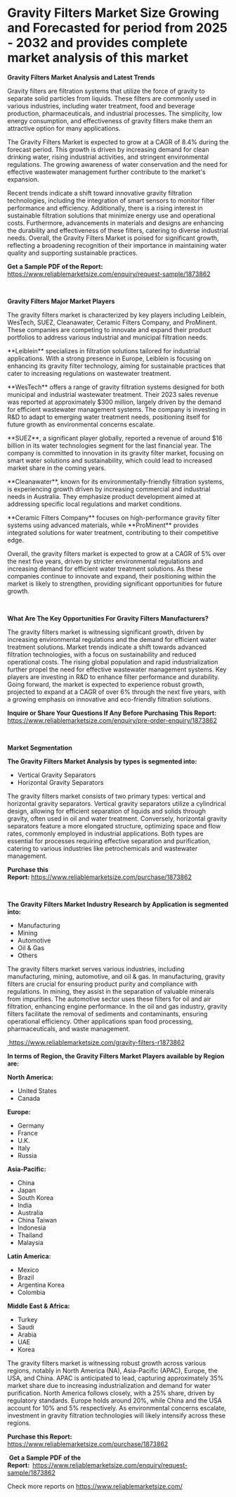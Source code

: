 <p><h1>Gravity Filters Market Size Growing and Forecasted for period from 2025 - 2032 and provides complete market analysis of this market</h1></p><p><strong>Gravity Filters Market Analysis and Latest Trends</strong></p>
<p><p>Gravity filters are filtration systems that utilize the force of gravity to separate solid particles from liquids. These filters are commonly used in various industries, including water treatment, food and beverage production, pharmaceuticals, and industrial processes. The simplicity, low energy consumption, and effectiveness of gravity filters make them an attractive option for many applications.</p><p>The Gravity Filters Market is expected to grow at a CAGR of 8.4% during the forecast period. This growth is driven by increasing demand for clean drinking water, rising industrial activities, and stringent environmental regulations. The growing awareness of water conservation and the need for effective wastewater management further contribute to the market's expansion.</p><p>Recent trends indicate a shift toward innovative gravity filtration technologies, including the integration of smart sensors to monitor filter performance and efficiency. Additionally, there is a rising interest in sustainable filtration solutions that minimize energy use and operational costs. Furthermore, advancements in materials and designs are enhancing the durability and effectiveness of these filters, catering to diverse industrial needs. Overall, the Gravity Filters Market is poised for significant growth, reflecting a broadening recognition of their importance in maintaining water quality and supporting sustainable practices.</p></p>
<p><strong>Get a Sample PDF of the Report:&nbsp;</strong> <a href="https://www.reliablemarketsize.com/enquiry/request-sample/1873862?utm_campaign=3367&utm_medium=2&utm_source=Github&utm_content=ia&utm_term=08042025&utm_id=gravity-filters">https://www.reliablemarketsize.com/enquiry/request-sample/1873862</a></p>
<p>&nbsp;</p>
<p><strong>Gravity Filters Major Market Players</strong></p>
<p><p>The gravity filters market is characterized by key players including Leiblein, WesTech, SUEZ, Cleanawater, Ceramic Filters Company, and ProMinent. These companies are competing to innovate and expand their product portfolios to address various industrial and municipal filtration needs.</p><p>**Leiblein** specializes in filtration solutions tailored for industrial applications. With a strong presence in Europe, Leiblein is focusing on enhancing its gravity filter technology, aiming for sustainable practices that cater to increasing regulations on wastewater treatment.</p><p>**WesTech** offers a range of gravity filtration systems designed for both municipal and industrial wastewater treatment. Their 2023 sales revenue was reported at approximately $300 million, largely driven by the demand for efficient wastewater management systems. The company is investing in R&D to adapt to emerging water treatment needs, positioning itself for future growth as environmental concerns escalate.</p><p>**SUEZ**, a significant player globally, reported a revenue of around $16 billion in its water technologies segment for the last financial year. The company is committed to innovation in its gravity filter market, focusing on smart water solutions and sustainability, which could lead to increased market share in the coming years.</p><p>**Cleanawater**, known for its environmentally-friendly filtration systems, is experiencing growth driven by increasing commercial and industrial needs in Australia. They emphasize product development aimed at addressing specific local regulations and market conditions.</p><p>**Ceramic Filters Company** focuses on high-performance gravity filter systems using advanced materials, while **ProMinent** provides integrated solutions for water treatment, contributing to their competitive edge.</p><p>Overall, the gravity filters market is expected to grow at a CAGR of 5% over the next five years, driven by stricter environmental regulations and increasing demand for efficient water treatment solutions. As these companies continue to innovate and expand, their positioning within the market is likely to strengthen, providing significant opportunities for future growth.</p></p>
<p>&nbsp;</p>
<p><strong>What Are The Key Opportunities For Gravity Filters Manufacturers?</strong></p>
<p><p>The gravity filters market is witnessing significant growth, driven by increasing environmental regulations and the demand for efficient water treatment solutions. Market trends indicate a shift towards advanced filtration technologies, with a focus on sustainability and reduced operational costs. The rising global population and rapid industrialization further propel the need for effective wastewater management systems. Key players are investing in R&D to enhance filter performance and durability. Going forward, the market is expected to experience robust growth, projected to expand at a CAGR of over 6% through the next five years, with a growing emphasis on innovative and eco-friendly filtration solutions.</p></p>
<p><strong>Inquire or Share Your Questions If Any Before Purchasing This Report:</strong> <a href="https://www.reliablemarketsize.com/enquiry/pre-order-enquiry/1873862?utm_campaign=3367&utm_medium=2&utm_source=Github&utm_content=ia&utm_term=08042025&utm_id=gravity-filters">https://www.reliablemarketsize.com/enquiry/pre-order-enquiry/1873862</a></p>
<p>&nbsp;</p>
<p><strong>Market Segmentation</strong></p>
<p><strong>The Gravity Filters Market Analysis by types is segmented into:</strong></p>
<p><ul><li>Vertical Gravity Separators</li><li>Horizontal Gravity Separators</li></ul></p>
<p><p>The gravity filters market consists of two primary types: vertical and horizontal gravity separators. Vertical gravity separators utilize a cylindrical design, allowing for efficient separation of liquids and solids through gravity, often used in oil and water treatment. Conversely, horizontal gravity separators feature a more elongated structure, optimizing space and flow rates, commonly employed in industrial applications. Both types are essential for processes requiring effective separation and purification, catering to various industries like petrochemicals and wastewater management.</p></p>
<p><strong>Purchase this Report:&nbsp;</strong><a href="https://www.reliablemarketsize.com/purchase/1873862?utm_campaign=3367&utm_medium=2&utm_source=Github&utm_content=ia&utm_term=08042025&utm_id=gravity-filters">https://www.reliablemarketsize.com/purchase/1873862</a></p>
<p>&nbsp;</p>
<p><strong>The Gravity Filters Market Industry Research by Application is segmented into:</strong></p>
<p><ul><li>Manufacturing</li><li>Mining</li><li>Automotive</li><li>Oil & Gas</li><li>Others</li></ul></p>
<p><p>The gravity filters market serves various industries, including manufacturing, mining, automotive, and oil & gas. In manufacturing, gravity filters are crucial for ensuring product purity and compliance with regulations. In mining, they assist in the separation of valuable minerals from impurities. The automotive sector uses these filters for oil and air filtration, enhancing engine performance. In the oil and gas industry, gravity filters facilitate the removal of sediments and contaminants, ensuring operational efficiency. Other applications span food processing, pharmaceuticals, and waste management.</p></p>
<p><a href="https://www.reliablemarketsize.com/gravity-filters-r1873862?utm_campaign=3367&utm_medium=2&utm_source=Github&utm_content=ia&utm_term=08042025&utm_id=gravity-filters">&nbsp;https://www.reliablemarketsize.com/gravity-filters-r1873862</a></p>
<p><strong>In terms of Region, the Gravity Filters Market Players available by Region are:</strong></p>
<p>
    <p> <strong> North America: </strong>
        <ul>
            <li>United States</li>
            <li>Canada</li>
        </ul>
        </p> 
    <p> <strong> Europe: </strong>
        <ul>
            <li>Germany</li>
            <li>France</li>
            <li>U.K.</li>
            <li>Italy</li>
            <li>Russia</li>
        </ul>
        </p> 
    <p> <strong> Asia-Pacific: </strong>
        <ul>
            <li>China</li>
            <li>Japan</li>
            <li>South Korea</li>
            <li>India</li>
            <li>Australia</li>
            <li>China Taiwan</li>
            <li>Indonesia</li>
            <li>Thailand</li>
            <li>Malaysia</li>
        </ul>
        </p> 
    <p> <strong> Latin America: </strong>
        <ul>
            <li>Mexico</li>
            <li>Brazil</li>
            <li>Argentina Korea</li>
            <li>Colombia</li>
        </ul>
        </p> 
    <p> <strong> Middle East & Africa: </strong>
        <ul>
            <li>Turkey</li>
            <li>Saudi</li>
            <li>Arabia</li>
            <li>UAE</li>
            <li>Korea</li>
        </ul>
    </p>
    </p>
<p><p>The gravity filters market is witnessing robust growth across various regions, notably in North America (NA), Asia-Pacific (APAC), Europe, the USA, and China. APAC is anticipated to lead, capturing approximately 35% market share due to increasing industrialization and demand for water purification. North America follows closely, with a 25% share, driven by regulatory standards. Europe holds around 20%, while China and the USA account for 10% and 5% respectively. As environmental concerns escalate, investment in gravity filtration technologies will likely intensify across these regions.</p></p>
<p><strong>Purchase this Report: </strong><a href="https://www.reliablemarketsize.com/purchase/1873862?utm_campaign=3367&utm_medium=2&utm_source=Github&utm_content=ia&utm_term=08042025&utm_id=gravity-filters">https://www.reliablemarketsize.com/purchase/1873862</a></p>
<p>&nbsp;<strong>Get a Sample PDF of the Report:&nbsp;&nbsp;</strong><a href="https://www.reliablemarketsize.com/enquiry/request-sample/1873862?utm_campaign=3367&utm_medium=2&utm_source=Github&utm_content=ia&utm_term=08042025&utm_id=gravity-filters">https://www.reliablemarketsize.com/enquiry/request-sample/1873862</a></p>
<p><strong></strong></p>
<p>Check more reports on <a href="https://www.reliablemarketsize.com/?utm_campaign=3367&utm_medium=2&utm_source=Github&utm_content=ia&utm_term=08042025&utm_id=gravity-filters">https://www.reliablemarketsize.com/</a></p>